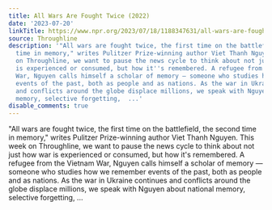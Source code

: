 ```yaml
---
title: All Wars Are Fought Twice (2022)
date: '2023-07-20'
linkTitle: https://www.npr.org/2023/07/18/1188347631/all-wars-are-fought-twice-2022
source: Throughline
description: '"All wars are fought twice, the first time on the battlefield, the second
  time in memory," writes Pulitzer Prize-winning author Viet Thanh Nguyen. This week
  on Throughline, we want to pause the news cycle to think about not just how war
  is experienced or consumed, but how it''s remembered. A refugee from the Vietnam
  War, Nguyen calls himself a scholar of memory — someone who studies how we remember
  events of the past, both as people and as nations. As the war in Ukraine continues
  and conflicts around the globe displace millions, we speak with Nguyen about national
  memory, selective forgetting,  ...'
disable_comments: true
---
```

"All wars are fought twice, the first time on the battlefield, the second time in memory," writes Pulitzer Prize-winning author Viet Thanh Nguyen. This week on Throughline, we want to pause the news cycle to think about not just how war is experienced or consumed, but how it's remembered. A refugee from the Vietnam War, Nguyen calls himself a scholar of memory — someone who studies how we remember events of the past, both as people and as nations. As the war in Ukraine continues and conflicts around the globe displace millions, we speak with Nguyen about national memory, selective forgetting,  ...